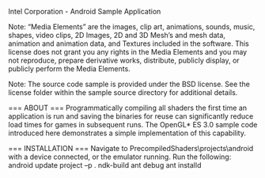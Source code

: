 Intel Corporation - Android Sample Application

Note: “Media Elements” are the images, clip art, animations, sounds, music, shapes, video clips, 2D Images, 2D and 3D Mesh’s and mesh data, animation and animation data, and Textures included in the software. This license does not grant you any rights in the Media Elements and you may not reproduce, prepare derivative works, distribute, publicly display, or publicly perform the Media Elements.

Note: The source code sample is provided under the BSD license.  See the license folder within the sample source directory for additional details.

=== ABOUT ===
Programmatically compiling all shaders the first time an application is run and saving the binaries for reuse can significantly reduce load times for games in subsequent runs. The OpenGL* ES 3.0 sample code introduced here demonstrates a simple implementation of this capability.

=== INSTALLATION ===
Navigate to PrecompiledShaders\projects\android with a device connected, or the emulator running.
Run the following:
	android update project –p .
	ndk-build
	ant debug
	ant installd
